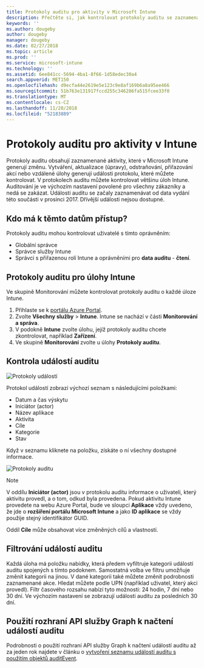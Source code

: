 ```yaml
---
title: Protokoly auditu pro aktivity v Microsoft Intune
description: Přečtěte si, jak kontrolovat protokoly auditu se zaznamenanými aktivitami Microsoft Intune.
keywords: ''
ms.author: dougeby
author: dougeby
manager: dougeby
ms.date: 02/27/2018
ms.topic: article
ms.prod: ''
ms.service: microsoft-intune
ms.technology: ''
ms.assetid: 6ee841cc-5694-4ba1-8f66-1d58edec30a4
search.appverid: MET150
ms.openlocfilehash: d9ecfa44e2619e5e123c9e8af169b6a8a95ee466
ms.sourcegitcommit: 51b763e131917fccd255c346286fa515fcee33f0
ms.translationtype: MT
ms.contentlocale: cs-CZ
ms.lasthandoff: 11/20/2018
ms.locfileid: "52183889"
---
```

# <a name="audit-logs-for-intune-activities"></a>Protokoly auditu pro aktivity v Intune
Protokoly auditu obsahují zaznamenané aktivity, které v Microsoft Intune generují změnu. Vytváření, aktualizace (úpravy), odstraňování, přiřazování akcí nebo vzdálené úlohy generují události protokolu, které můžete kontrolovat. V protokolech auditu můžete kontrolovat většinu úloh Intune. Auditování je ve výchozím nastavení povolené pro všechny zákazníky a nedá se zakázat. Události auditu se začaly zaznamenávat od data vydání této součásti v prosinci 2017. Dřívější události nejsou dostupné.

## <a name="who-can-access-the-data"></a>Kdo má k těmto datům přístup?
Protokoly auditu mohou kontrolovat uživatelé s tímto oprávněním:
- Globální správce
- Správce služby Intune
- Správci s přiřazenou rolí Intune a oprávněními pro **data auditu** - **čtení**.

## <a name="audit-logs-for-intune-workloads"></a>Protokoly auditu pro úlohy Intune
Ve skupině Monitorování můžete kontrolovat protokoly auditu o každé úloze Intune.  
1. Přihlaste se k [portálu Azure Portal](https://portal.azure.com).
2. Zvolte **Všechny služby** > **Intune**. Intune se nachází v části **Monitorování a správa**.
3. V podokně **Intune** zvolte úlohu, jejíž protokoly auditu chcete zkontrolovat, například **Zařízení**.
4. Ve skupině **Monitorování** zvolte u úlohy **Protokoly auditu**.

## <a name="review-audit-events"></a>Kontrola událostí auditu
![Protokoly událostí](./media/monitor-audit-logs.png "Protokoly událostí")

Protokol událostí zobrazí výchozí seznam s následujícími položkami:    

- Datum a čas výskytu
- Iniciátor (actor)
- Název aplikace
- Aktivita
- Cíle
- Kategorie
- Stav

Když v seznamu kliknete na položku, získáte o ní všechny dostupné informace.

![Protokoly auditu](./media/monitor-audit-log-detail.png "Protokoly auditu")

> [!Note]    
> V oddílu **Iniciátor (actor)** jsou v protokolu auditu informace o uživateli, který aktivitu provedl, a o tom, odkud byla provedena. Pokud aktivitu Intune provedete na webu Azure Portal, bude ve sloupci **Aplikace** vždy uvedeno, že jde o **rozšíření portálu Microsoft Intune** a jako **ID aplikace** se vždy použije stejný identifikátor GUID. 
>    
> Oddíl **Cíle** může obsahovat více změněných cílů a vlastností.  


## <a name="filter-audit-events"></a>Filtrování událostí auditu
Každá úloha má položku nabídky, která předem vyfiltruje kategorii událostí auditu spojených s tímto podoknem. Samostatná volba ve filtru umožňuje změnit kategorii na jinou. V dané kategorii také můžete změnit podrobnosti zaznamenané akce. Hledat můžete podle UPN (například uživatel, který akci provedl). Filtr časového rozsahu nabízí tyto možnosti: 24 hodin, 7 dní nebo 30 dní. Ve výchozím nastavení se zobrazují události auditu za posledních 30 dní.

## <a name="use-graph-api-to-retrieve-audit-events"></a>Použití rozhraní API služby Graph k načtení událostí auditu
Podrobnosti o použití rozhraní API služby Graph k načtení událostí auditu až za jeden rok najdete v článku o [vytvoření seznamu událostí auditu s použitím objektů auditEvent](https://developer.microsoft.com/en-us/graph/docs/api-reference/beta/api/intune_auditing_auditevent_list).